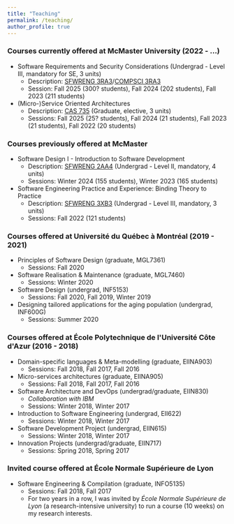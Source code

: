 ```yaml
---
title: "Teaching"
permalink: /teaching/
author_profile: true
---
```


### Courses currently offered at McMaster University (2022 - ...)

  - Software Requirements and Security Considerations (Undergrad - Level III, mandatory for SE, 3 units)
    - Description: [SFWRENG 3RA3](http://academiccalendars.romcmaster.ca/preview_course_nopop.php?catoid=47&coid=241338&)/[COMPSCI 3RA3](http://academiccalendars.romcmaster.ca/preview_course_nopop.php?catoid=47&coid=240350) 
    - Session: Fall 2025 (300? students), Fall 2024 (202 students), Fall 2023 (211 students)
  - (Micro-)Service Oriented Architectures
    - Description: [CAS 735](https://academiccalendars.romcmaster.ca/preview_course_nopop.php?catoid=46&coid=243261&) (Graduate, elective, 3 units)
    - Sessions: Fall 2025 (25? students), Fall 2024 (21 students), Fall 2023 (21 students), Fall 2022 (20 students)

### Courses previously offered at McMaster

  - Software Design I - Introduction to Software Development
    - Description: [SFWRENG 2AA4](https://academiccalendars.romcmaster.ca/preview_course_nopop.php?catoid=44&coid=228791) (Undergrad - Level II, mandatory, 4 units)
    - Sessions: Winter 2024 (155 students), Winter 2023 (165 students)
  - Software Engineering Practice and Experience: Binding Theory to Practice
    - Description: [SFWRENG 3XB3](https://academiccalendars.romcmaster.ca/preview_course_nopop.php?catoid=44&coid=230536) (Undergrad - Level III, mandatory, 3 units)
    - Sessions: Fall 2022 (121 students)


### Courses offered at Université du Québec à Montréal (2019 - 2021)

  - Principles of Software Design (graduate, MGL7361)
    - Sessions: Fall 2020
  - Software Realisation & Maintenance (graduate, MGL7460)
    - Sessions: Winter 2020
  - Software Design (undergrad, INF5153)
    - Sessions: Fall 2020, Fall 2019, Winter 2019
  - Designing tailored applications for the aging population (undergrad, INF600G)
    - Sessions: Summer 2020

### Courses offered at École Polytechnique de l'Université Côte d'Azur (2016 - 2018)
  
  - Domain-specific languages & Meta-modelling (graduate, EIINA903)
    - Sessions: Fall 2018, Fall 2017, Fall 2016
  - Micro-services architectures (graduate, EIINA905)
    - Sessions: Fall 2018, Fall 2017, Fall 2016 
  - Software Architecture and DevOps (undergrad/graduate, EIIN830)
    - _Collaboration with IBM_
    - Sessions: Winter 2018, Winter 2017 
  - Introduction to Software Engineering (undergrad, EII622)
    - Sessions: Winter 2018, Winter 2017
  - Software Development Project (undergrad, EIIN615)
    - Sessions: Winter 2018, Winter 2017
  - Innovation Projects (undergrad/graduate, EIIN717)
    - Sessions: Spring 2018, Spring 2017 

### Invited course offered at École Normale Supérieure de Lyon

  - Software Engineering & Compilation (graduate, INFO5135)
    - Sessions: Fall 2018, Fall 2017
    - For two years in a row, I was invited by _École Normale Supérieure de Lyon_ (a research-intensive university) to run a course (10 weeks) on my research interests.
